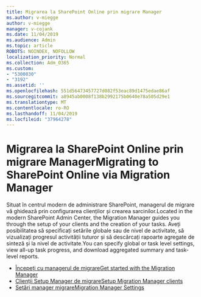 ```yaml
---
title: Migrarea la SharePoint Online prin migrare Manager
ms.author: v-miegge
author: v-miegge
manager: v-cojank
ms.date: 11/04/2019
ms.audience: Admin
ms.topic: article
ROBOTS: NOINDEX, NOFOLLOW
localization_priority: Normal
ms.collection: Adm_O365
ms.custom:
- "5300030"
- "3192"
ms.assetid: ''
ms.openlocfilehash: 551d56473457727d082f53eac89d1475edae86af
ms.sourcegitcommit: a8945ab0008f138b2992175b0640e78a505d29e1
ms.translationtype: MT
ms.contentlocale: ro-RO
ms.lasthandoff: 11/04/2019
ms.locfileid: "37964278"
---
```

# <a name="migrating-to-sharepoint-online-via-migration-manager"></a><span data-ttu-id="189d9-102">Migrarea la SharePoint Online prin migrare Manager</span><span class="sxs-lookup"><span data-stu-id="189d9-102">Migrating to SharePoint Online via Migration Manager</span></span>

<span data-ttu-id="189d9-103">Situat în centrul modern de administrare SharePoint, managerul de migrare vă ghidează prin configurarea clienților și crearea sarcinilor.</span><span class="sxs-lookup"><span data-stu-id="189d9-103">Located in the modern SharePoint Admin Center, the Migration Manager guides you through the setup of your clients and the creation of your tasks.</span></span> <span data-ttu-id="189d9-104">Aveți posibilitatea să specificați setările globale sau de nivel de activitate, să vizualizați progresul activității tuturor și să descărcați rapoarte agregate de sinteză și la nivel de activitate.</span><span class="sxs-lookup"><span data-stu-id="189d9-104">You can specify global or task level settings, view all-up task progress, and download aggregated summary and task-level reports.</span></span>

* [<span data-ttu-id="189d9-105">Începeți cu managerul de migrare</span><span class="sxs-lookup"><span data-stu-id="189d9-105">Get started with the Migration Manager</span></span>](https://docs.microsoft.com/sharepointmigration/mm-get-started)
* [<span data-ttu-id="189d9-106">Clienții Setup Manager de migrare</span><span class="sxs-lookup"><span data-stu-id="189d9-106">Setup Migration Manager clients</span></span>](https://docs.microsoft.com/sharepointmigration/mm-setup-clients)
* [<span data-ttu-id="189d9-107">Setări manager migrare</span><span class="sxs-lookup"><span data-stu-id="189d9-107">Migration Manager Settings</span></span>](https://docs.microsoft.com/sharepointmigration/mm-settings)